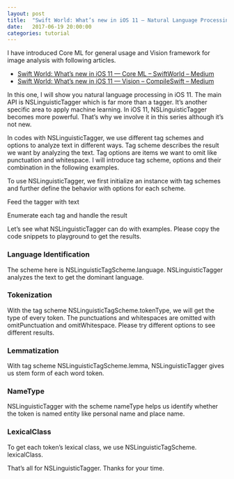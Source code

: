 ```yaml
---
layout: post
title:  "Swift World: What’s new in iOS 11 — Natural Language Processing"
date:   2017-06-19 20:00:00
categories: tutorial
---
```


I have introduced Core ML for general usage and Vision framework for image analysis with following articles.

* [Swift World: What’s new in iOS 11 — Core ML – SwiftWorld – Medium](https://medium.com/@NilStack/whats-new-in-ios-11-core-ml-44555927d750)
* [Swift World: What’s new in iOS 11 — Vision – CompileSwift – Medium](https://medium.com/@NilStack/swift-world-whats-new-in-ios-11-vision-456ba4156bad)

In this one, I will show you natural language processing in iOS 11. The main API is NSLinguisticTagger which is far more than a tagger. It’s another specific area to apply machine learning. In iOS 11, NSLinguisticTagger becomes more powerful. That’s why we involve it in this series although it’s not new.

In codes with NSLinguisticTagger, we use different tag schemes and options to analyze text in different ways. Tag scheme describes the result we want by analyzing the text. Tag options are items we want to omit like punctuation and whitespace. I will introduce tag scheme, options and their combination in the following examples.

To use NSLinguisticTagger, we first initialize an instance with tag schemes and further define the behavior with options for each scheme.

<script src="https://gist.github.com/NilStack/6ce3c3c0d35eb7c98ded504d557b9d89.js"></script>

Feed the tagger with text

<script src="https://gist.github.com/NilStack/2e88283a3666ba5d7dd66781be509086.js"></script>

Enumerate each tag and handle  the result

<script src="https://gist.github.com/NilStack/d63971b197ec1ffe741c1060e8a0c408.js"></script>

Let’s see what NSLinguisticTagger can do with examples. Please copy the code snippets to playground to get the results.

### Language Identification

The scheme here is NSLinguisticTagScheme.language. NSLinguisticTagger analyzes the text to get the dominant language.

<script src="https://gist.github.com/NilStack/62792bf293429d641d109dea1c563cd8.js"></script>

### Tokenization

With the tag scheme NSLinguisticTagScheme.tokenType, we will get the type of every token. The punctuations and whitespaces are omitted with omitPunctuation and omitWhitespace. Please try different options to see different results.

<script src="https://gist.github.com/NilStack/248a716b10b81ec5c429652df3ec63cf.js"></script>

### Lemmatization

With tag scheme NSLinguisticTagScheme.lemma, NSLinguisticTagger gives us stem form of each word token.

<script src="https://gist.github.com/NilStack/ac0a85940e65094bc6d403d32e6df36b.js"></script>

### NameType

NSLinguisticTagger with the scheme nameType helps us identify whether the token is named entity like personal name and place name.  

<script src="https://gist.github.com/NilStack/6c0cea83065e6b735c91f8b7cac89e19.js"></script>

### LexicalClass

To get each token’s lexical class, we use  NSLinguisticTagScheme. lexicalClass.

<script src="https://gist.github.com/NilStack/69ccc0ce6cfc7672cbc267e1037ccfaa.js"></script>

That’s all for NSLinguisticTagger. Thanks for your time.
